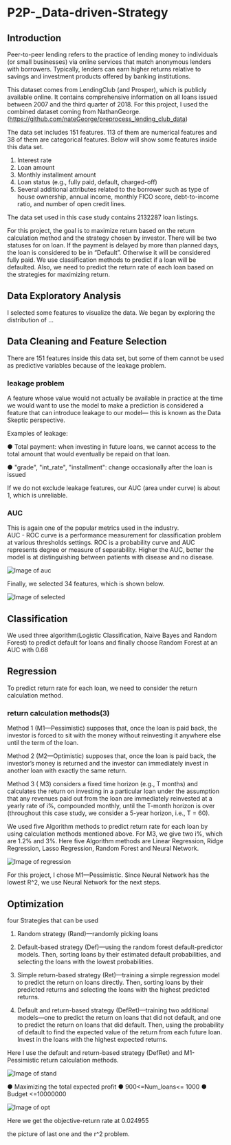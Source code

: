 # P2P-_Data-driven-Strategy
## Introduction
Peer-to-peer lending refers to the practice of lending money to individuals (or small businesses) via online services that match anonymous lenders with borrowers. Typically, lenders can earn higher returns relative to savings and investment products offered by banking institutions.

This dataset comes from LendingClub (and Prosper), which is publicly available online. It contains comprehensive information on all loans issued between 2007 and the third quarter of 2018. For this project, I used the combined dataset coming from NathanGeorge. (https://github.com/nateGeorge/preprocess_lending_club_data)

The data set includes 151 features. 113 of them are numerical features and 38 of them are categorical features. Below will show some features inside this data set.

1. Interest rate
2. Loan amount
3. Monthly installment amount
4. Loan status (e.g., fully paid, default, charged-off)
5. Several additional attributes related to the borrower such as type of house ownership, annual income, monthly FICO score, debt-to-income ratio, and number of open credit lines.

The data set used in this case study contains 2132287 loan listings.

For this project, the goal is to maximize return based on the return calculation method and the strategy chosen by investor.
There will be two statuses for on loan. If the payment is delayed by more than planned days, the loan is considered to be in “Default”. Otherwise it will be considered fully paid. We use classification methods to predict if a loan will be defaulted. Also, we need to predict the return rate of each loan based on the strategies for maximizing return.

## Data Exploratory Analysis
I selected some features to visualize the data. We began by exploring the distribution of ...
## Data Cleaning and Feature Selection
There are 151 features inside this data set, but some of them cannot be used as predictive variables because of the leakage problem. 
### leakage problem
A feature whose value would not actually be available in practice at the time we would want to use the model to make a prediction is considered a feature that can introduce leakage to our model— this is known as the Data Skeptic perspective.

Examples of leakage:

● Total payment: when investing in future loans, we cannot access to the total amount that would eventually be repaid on that loan.

● "grade", "int_rate", "installment": change occasionally after the loan is issued

If we do not exclude leakage features, our AUC (area under curve) is about 1, which is unreliable.

### AUC
This is again one of the popular metrics used in the industry.  
AUC - ROC curve is a performance measurement for classification problem at various thresholds settings. ROC is a probability curve and AUC represents degree or measure of separability. Higher the AUC, better the model is at distinguishing between patients with disease and no disease.

![Image of auc](https://github.com/xinyueniu/P2P-_Data-driven-Strategy/blob/master/AUC.png)

Finally, we selected 34 features, which is shown below.

![Image of selected](https://github.com/xinyueniu/P2P-_Data-driven-Strategy/blob/master/selected.png)

## Classification

We used three algorithm(Logistic Classification, Naive Bayes and Random Forest) to predict default for loans and finally choose Random Forest at an AUC with 0.68
## Regression

To predict return rate for each loan, we need to consider the return calculation method.
### return calculation methods(3)
Method 1 (M1—Pessimistic) supposes that, once the loan is paid back, the investor is forced to sit with the money without reinvesting it anywhere else until the term of the loan.

Method 2 (M2—Optimistic) supposes that, once the loan is paid back, the investor’s money is returned and the investor can immediately invest in another loan with exactly the same return.

Method 3 ( M3) considers a fixed time horizon (e.g., T months) and calculates the return on investing in a particular loan under the assumption that any revenues paid out from the loan are immediately reinvested at a yearly rate of i%, compounded monthly, until the T-month horizon is over (throughout this case study, we consider a 5-year horizon, i.e., T = 60).

We used five Algorithm methods to predict return rate for each loan by using calculation methods mentioned above. For M3, we give two i%, which are 1.2% and 3%. Here five Algorithm methods are Linear Regression, Ridge Regression, Lasso Regression, Random Forest and Neural Network.

![Image of regression](https://github.com/xinyueniu/P2P-_Data-driven-Strategy/blob/master/regression.png)

For this project, I chose M1—Pessimistic. Since Neural Network has the lowest R^2, we use
Neural Network for the next steps.
## Optimization
four Strategies that can be used
1. Random strategy (Rand)—randomly picking loans

2. Default-based strategy (Def)—using the random forest default-predictor models. Then, sorting loans by their estimated default probabilities, and selecting the loans with the lowest probabilities.

3. Simple return-based strategy (Ret)—training a simple regression model to predict the return on loans directly. Then, sorting loans by their predicted returns and selecting the loans with the highest predicted returns.

4. Default and return-based strategy (DefRet)—training two additional models—one to predict the return on loans that did not default, and one to predict the return on loans that did default. Then, using the probability of default to find the expected value of the return from each future loan. Invest in the loans with the highest expected returns.

Here I use the default and return-based strategy (DefRet) and M1-Pessimistic return calculation methods.

![Image of stand](https://github.com/xinyueniu/P2P-_Data-driven-Strategy/blob/master/standby.png)

● Maximizing the total expected profit
● 900<=Num_loans<= 1000
● Budget <=10000000

![Image of opt](https://github.com/xinyueniu/P2P-_Data-driven-Strategy/blob/master/optmization.png)

Here we get the objective-return rate at 0.024955

the picture of last one and the r^2 problem.
